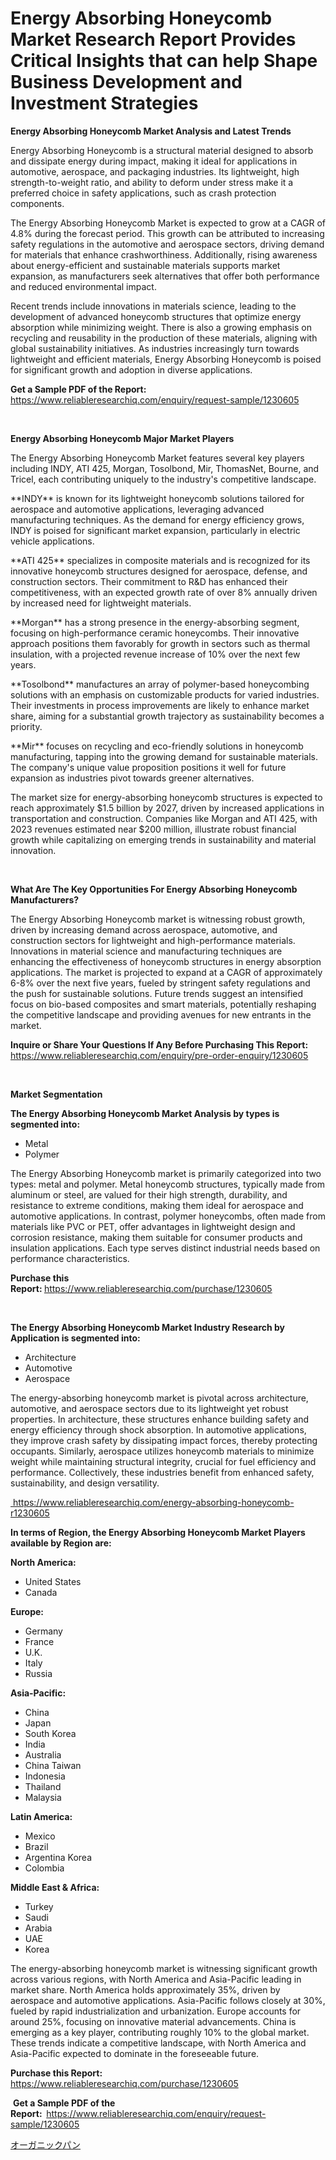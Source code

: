<p><h1>Energy Absorbing Honeycomb Market Research Report Provides Critical Insights that can help Shape Business Development and Investment Strategies</h1></p><p><strong>Energy Absorbing Honeycomb Market Analysis and Latest Trends</strong></p>
<p><p>Energy Absorbing Honeycomb is a structural material designed to absorb and dissipate energy during impact, making it ideal for applications in automotive, aerospace, and packaging industries. Its lightweight, high strength-to-weight ratio, and ability to deform under stress make it a preferred choice in safety applications, such as crash protection components.</p><p>The Energy Absorbing Honeycomb Market is expected to grow at a CAGR of 4.8% during the forecast period. This growth can be attributed to increasing safety regulations in the automotive and aerospace sectors, driving demand for materials that enhance crashworthiness. Additionally, rising awareness about energy-efficient and sustainable materials supports market expansion, as manufacturers seek alternatives that offer both performance and reduced environmental impact.</p><p>Recent trends include innovations in materials science, leading to the development of advanced honeycomb structures that optimize energy absorption while minimizing weight. There is also a growing emphasis on recycling and reusability in the production of these materials, aligning with global sustainability initiatives. As industries increasingly turn towards lightweight and efficient materials, Energy Absorbing Honeycomb is poised for significant growth and adoption in diverse applications.</p></p>
<p><strong>Get a Sample PDF of the Report:&nbsp;</strong> <a href="https://www.reliableresearchiq.com/enquiry/request-sample/1230605?utm_campaign=1082&utm_medium=2&utm_source=Github&utm_content=ia&utm_term=03022025&utm_id=energy-absorbing-honeycomb">https://www.reliableresearchiq.com/enquiry/request-sample/1230605</a></p>
<p>&nbsp;</p>
<p><strong>Energy Absorbing Honeycomb Major Market Players</strong></p>
<p><p>The Energy Absorbing Honeycomb Market features several key players including INDY, ATI 425, Morgan, Tosolbond, Mir, ThomasNet, Bourne, and Tricel, each contributing uniquely to the industry's competitive landscape.</p><p>**INDY** is known for its lightweight honeycomb solutions tailored for aerospace and automotive applications, leveraging advanced manufacturing techniques. As the demand for energy efficiency grows, INDY is poised for significant market expansion, particularly in electric vehicle applications.</p><p>**ATI 425** specializes in composite materials and is recognized for its innovative honeycomb structures designed for aerospace, defense, and construction sectors. Their commitment to R&D has enhanced their competitiveness, with an expected growth rate of over 8% annually driven by increased need for lightweight materials.</p><p>**Morgan** has a strong presence in the energy-absorbing segment, focusing on high-performance ceramic honeycombs. Their innovative approach positions them favorably for growth in sectors such as thermal insulation, with a projected revenue increase of 10% over the next few years.</p><p>**Tosolbond** manufactures an array of polymer-based honeycombing solutions with an emphasis on customizable products for varied industries. Their investments in process improvements are likely to enhance market share, aiming for a substantial growth trajectory as sustainability becomes a priority.</p><p>**Mir** focuses on recycling and eco-friendly solutions in honeycomb manufacturing, tapping into the growing demand for sustainable materials. The company's unique value proposition positions it well for future expansion as industries pivot towards greener alternatives.</p><p>The market size for energy-absorbing honeycomb structures is expected to reach approximately $1.5 billion by 2027, driven by increased applications in transportation and construction. Companies like Morgan and ATI 425, with 2023 revenues estimated near $200 million, illustrate robust financial growth while capitalizing on emerging trends in sustainability and material innovation.</p></p>
<p>&nbsp;</p>
<p><strong>What Are The Key Opportunities For Energy Absorbing Honeycomb Manufacturers?</strong></p>
<p><p>The Energy Absorbing Honeycomb market is witnessing robust growth, driven by increasing demand across aerospace, automotive, and construction sectors for lightweight and high-performance materials. Innovations in material science and manufacturing techniques are enhancing the effectiveness of honeycomb structures in energy absorption applications. The market is projected to expand at a CAGR of approximately 6-8% over the next five years, fueled by stringent safety regulations and the push for sustainable solutions. Future trends suggest an intensified focus on bio-based composites and smart materials, potentially reshaping the competitive landscape and providing avenues for new entrants in the market.</p></p>
<p><strong>Inquire or Share Your Questions If Any Before Purchasing This Report:</strong> <a href="https://www.reliableresearchiq.com/enquiry/pre-order-enquiry/1230605?utm_campaign=1082&utm_medium=2&utm_source=Github&utm_content=ia&utm_term=03022025&utm_id=energy-absorbing-honeycomb">https://www.reliableresearchiq.com/enquiry/pre-order-enquiry/1230605</a></p>
<p>&nbsp;</p>
<p><strong>Market Segmentation</strong></p>
<p><strong>The Energy Absorbing Honeycomb Market Analysis by types is segmented into:</strong></p>
<p><ul><li>Metal</li><li>Polymer</li></ul></p>
<p><p>The Energy Absorbing Honeycomb market is primarily categorized into two types: metal and polymer. Metal honeycomb structures, typically made from aluminum or steel, are valued for their high strength, durability, and resistance to extreme conditions, making them ideal for aerospace and automotive applications. In contrast, polymer honeycombs, often made from materials like PVC or PET, offer advantages in lightweight design and corrosion resistance, making them suitable for consumer products and insulation applications. Each type serves distinct industrial needs based on performance characteristics.</p></p>
<p><strong>Purchase this Report:&nbsp;</strong><a href="https://www.reliableresearchiq.com/purchase/1230605?utm_campaign=1082&utm_medium=2&utm_source=Github&utm_content=ia&utm_term=03022025&utm_id=energy-absorbing-honeycomb">https://www.reliableresearchiq.com/purchase/1230605</a></p>
<p>&nbsp;</p>
<p><strong>The Energy Absorbing Honeycomb Market Industry Research by Application is segmented into:</strong></p>
<p><ul><li>Architecture</li><li>Automotive</li><li>Aerospace</li></ul></p>
<p><p>The energy-absorbing honeycomb market is pivotal across architecture, automotive, and aerospace sectors due to its lightweight yet robust properties. In architecture, these structures enhance building safety and energy efficiency through shock absorption. In automotive applications, they improve crash safety by dissipating impact forces, thereby protecting occupants. Similarly, aerospace utilizes honeycomb materials to minimize weight while maintaining structural integrity, crucial for fuel efficiency and performance. Collectively, these industries benefit from enhanced safety, sustainability, and design versatility.</p></p>
<p><a href="https://www.reliableresearchiq.com/energy-absorbing-honeycomb-r1230605?utm_campaign=1082&utm_medium=2&utm_source=Github&utm_content=ia&utm_term=03022025&utm_id=energy-absorbing-honeycomb">&nbsp;https://www.reliableresearchiq.com/energy-absorbing-honeycomb-r1230605</a></p>
<p><strong>In terms of Region, the Energy Absorbing Honeycomb Market Players available by Region are:</strong></p>
<p>
    <p> <strong> North America: </strong>
        <ul>
            <li>United States</li>
            <li>Canada</li>
        </ul>
        </p> 
    <p> <strong> Europe: </strong>
        <ul>
            <li>Germany</li>
            <li>France</li>
            <li>U.K.</li>
            <li>Italy</li>
            <li>Russia</li>
        </ul>
        </p> 
    <p> <strong> Asia-Pacific: </strong>
        <ul>
            <li>China</li>
            <li>Japan</li>
            <li>South Korea</li>
            <li>India</li>
            <li>Australia</li>
            <li>China Taiwan</li>
            <li>Indonesia</li>
            <li>Thailand</li>
            <li>Malaysia</li>
        </ul>
        </p> 
    <p> <strong> Latin America: </strong>
        <ul>
            <li>Mexico</li>
            <li>Brazil</li>
            <li>Argentina Korea</li>
            <li>Colombia</li>
        </ul>
        </p> 
    <p> <strong> Middle East & Africa: </strong>
        <ul>
            <li>Turkey</li>
            <li>Saudi</li>
            <li>Arabia</li>
            <li>UAE</li>
            <li>Korea</li>
        </ul>
    </p>
    </p>
<p><p>The energy-absorbing honeycomb market is witnessing significant growth across various regions, with North America and Asia-Pacific leading in market share. North America holds approximately 35%, driven by aerospace and automotive applications. Asia-Pacific follows closely at 30%, fueled by rapid industrialization and urbanization. Europe accounts for around 25%, focusing on innovative material advancements. China is emerging as a key player, contributing roughly 10% to the global market. These trends indicate a competitive landscape, with North America and Asia-Pacific expected to dominate in the foreseeable future.</p></p>
<p><strong>Purchase this Report: </strong><a href="https://www.reliableresearchiq.com/purchase/1230605?utm_campaign=1082&utm_medium=2&utm_source=Github&utm_content=ia&utm_term=03022025&utm_id=energy-absorbing-honeycomb">https://www.reliableresearchiq.com/purchase/1230605</a></p>
<p>&nbsp;<strong>Get a Sample PDF of the Report:&nbsp;&nbsp;</strong><a href="https://www.reliableresearchiq.com/enquiry/request-sample/1230605?utm_campaign=1082&utm_medium=2&utm_source=Github&utm_content=ia&utm_term=03022025&utm_id=energy-absorbing-honeycomb">https://www.reliableresearchiq.com/enquiry/request-sample/1230605</a></p>
<p><strong></strong></p>
<p><p><a href="https://github.com/lababdou/Market-Research-Report-List-6/blob/main/260945834962.md?utm_campaign=1082&utm_medium=2&utm_source=Github&utm_content=ia&utm_term=03022025&utm_id=energy-absorbing-honeycomb">オーガニックパン</a></p></p>